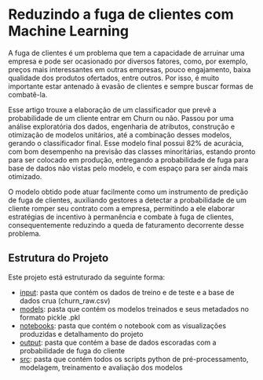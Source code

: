 # Reduzindo a fuga de clientes com Machine Learning

A fuga de clientes é um problema que tem a capacidade de arruinar uma empresa e pode ser ocasionado por diversos fatores, como, por exemplo, preços mais interessantes em outras empresas, pouco engajamento, baixa qualidade dos produtos ofertados, entre outros. Por isso, é muito importante estar antenado à evasão de clientes e sempre buscar formas de combatê-la.

Esse artigo trouxe a elaboração de um classificador que prevê a probabilidade de um cliente entrar em Churn ou não. Passou por uma análise exploratória dos dados, engenharia de atributos, construção e otimização de modelos unitários, até a combinação desses modelos, gerando o classificador final. Esse modelo final possui 82% de acurácia, com bom desempenho na previsão das classes minoritárias, estando pronto para ser colocado em produção, entregando a probabilidade de fuga para base de dados não vistas pelo modelo, e com espaço para ser ainda mais otimizado.

O modelo obtido pode atuar facilmente como um instrumento de predição de fuga de clientes, auxiliando gestores a detectar a probabilidade de um cliente romper seu contrato com a empresa, permitindo a ele elaborar estratégias de incentivo à permanência e combate à fuga de clientes, consequentemente reduzindo a queda de faturamento decorrente desse problema.

## Estrutura do Projeto

Este projeto está estruturado da seguinte forma:

* [input](./input): pasta que contém os dados de treino e de teste e a base de dados crua (churn_raw.csv)
* [models](./models): pasta que contém os modelos treinados e seus metadados no formato pickle .pkl
* [notebooks](./notebooks): pasta que contém o notebook com as visualizações produzidas e detalhamento do projeto
* [output](./output): pasta que contém a base de dados escoradas com a probabilidade de fuga do cliente
* [src](./src): pasta que contém todos os scripts python de pré-processamento, modelagem, treinamento e avaliação dos modelos

